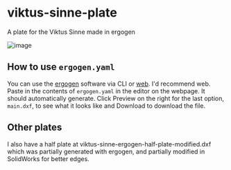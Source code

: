 # viktus-sinne-plate
A plate for the Viktus Sinne made in ergogen

![image](https://github.com/Woovie/viktus-sinne-plate/assets/7304619/e9a9d7b6-6810-46c4-87c3-39224c743e95)

## How to use `ergogen.yaml`

You can use the [ergogen](https://github.com/ergogen/ergogen) software via CLI or [web](https://ergogen.cache.works/). I'd recommend web. Paste in the contents of `ergogen.yaml` in the editor on the webpage. It should automatically generate. Click Preview on the right for the last option, `main.dxf`, to see what it looks like and Download to download the file.

## Other plates

I also have a half plate at viktus-sinne-ergogen-half-plate-modified.dxf which was partially generated with ergogen, and partially modified in SolidWorks for better edges.
